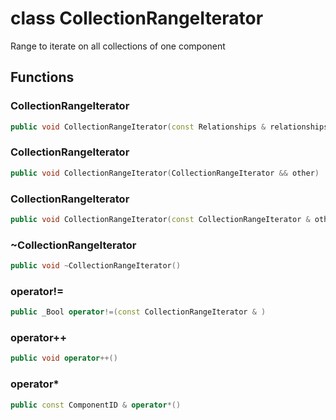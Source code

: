 # class CollectionRangeIterator


 Range to iterate on all collections of one component



## Functions

### CollectionRangeIterator

```cpp
public void CollectionRangeIterator(const Relationships & relationships, const uuid & component_id)
```


### CollectionRangeIterator

```cpp
public void CollectionRangeIterator(CollectionRangeIterator && other)
```


### CollectionRangeIterator

```cpp
public void CollectionRangeIterator(const CollectionRangeIterator & other)
```


### ~CollectionRangeIterator

```cpp
public void ~CollectionRangeIterator()
```


### operator!=

```cpp
public _Bool operator!=(const CollectionRangeIterator & )
```


### operator++

```cpp
public void operator++()
```


### operator*

```cpp
public const ComponentID & operator*()
```




